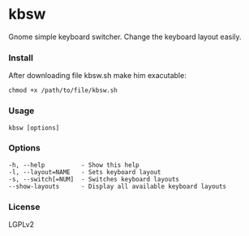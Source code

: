 kbsw
====

Gnome simple keyboard switcher. Change the keyboard layout easily.

### Install

After downloading file kbsw.sh make him exacutable:
```
chmod +x /path/to/file/kbsw.sh
```

### Usage

```
kbsw [options]
```
### Options

```
-h, --help          - Show this help
-l, --layout=NAME   - Sets keyboard layout
-s, --switch[=NUM]  - Switches keyboard layouts
--show-layouts      - Display all available keyboard layouts
```
### License

LGPLv2



